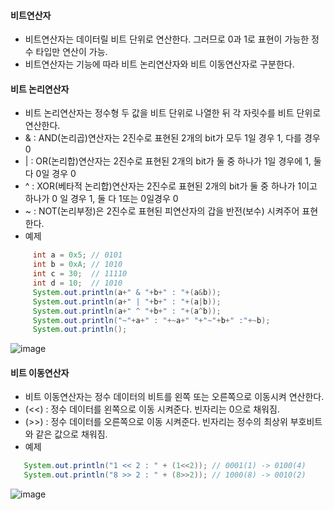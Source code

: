 #### 비트연산자  
  - 비트연산자는 데이터릴 비트 단위로 연산한다. 그러므로 0과 1로 표현이 가능한 정수 타입만 연산이 가능.  
  - 비트연산자는 기능에 따라 비트 논리연산자와 비트 이동연산자로 구분한다.  
  
#### 비트 논리연산자  
  - 비트 논리연산자는 정수형 두 값을 비트 단위로 나열한 뒤 각 자릿수를 비트 단위로 연산한다.  
  - & : AND(논리곱)연산자는 2진수로 표현된 2개의 bit가 모두 1일 경우 1, 다를 경우 0  
  - | : OR(논리합)연산자는 2진수로 표현된 2개의 bit가 둘 중 하나가 1일 경우에 1, 둘 다 0일 경우 0  
  - ^ : XOR(베타적 논리합)연산자는 2진수로 표현된 2개의 bit가 둘 중 하나가 1이고 하나가 0 일 경우 1, 둘 다 1또는 0일경우 0  
  - ~ : NOT(논리부정)은 2진수로 표현된 피연산자의 갑을 반전(보수) 시켜주어 표현한다.  
  - 예제  
``` java  
	 int a = 0x5; // 0101  
	 int b = 0xA; // 1010  
	 int c = 30;  // 11110  
	 int d = 10;  // 1010  
	 System.out.println(a+" & "+b+" : "+(a&b));  
	 System.out.println(a+" | "+b+" : "+(a|b));  
	 System.out.println(a+" ^ "+b+" : "+(a^b));   
	 System.out.println("~"+a+" : "+~a+" "+"~"+b+" :"+~b);  
	 System.out.println();    
```  
   ![image](https://user-images.githubusercontent.com/67041069/85854116-c2694600-b7ee-11ea-9a07-fb67b15bd000.png)  

    
#### 비트 이동연산자  
  - 비트 이동연산자는 정수 데이터의 비트를 왼쪽 또는 오른쪽으로 이동시켜 연산한다.  
  - (<<) : 정수 데이터를 왼쪽으로 이동 시켜준다. 빈자리는 0으로 채워짐.  
  - (>>) : 정수 데이터를 오른쪽으로 이동 시켜준다.  빈자리는 정수의 최상위 부호비트와 같은 값으로 채워짐.  
  - 예제  
``` java  
   System.out.println("1 << 2 : " + (1<<2)); // 0001(1) -> 0100(4)  
   System.out.println("8 >> 2 : " + (8>>2)); // 1000(8) -> 0010(2)    
```  
   ![image](https://user-images.githubusercontent.com/67041069/85854706-dc575880-b7ef-11ea-92d1-6ee50bebc614.png)  
  
